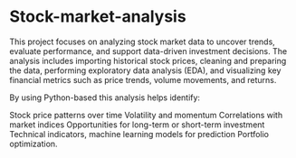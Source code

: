 # Stock-market-analysis
This project focuses on analyzing stock market data to uncover trends, evaluate performance, and support data-driven investment decisions. The analysis includes importing historical stock prices, cleaning and preparing the data, performing exploratory data analysis (EDA), and visualizing key financial metrics such as price trends, volume movements, and returns.

By using Python-based this analysis helps identify:

Stock price patterns over time
Volatility and momentum
Correlations with market indices
Opportunities for long-term or short-term investment
Technical indicators, machine learning models for prediction
Portfolio optimization.
